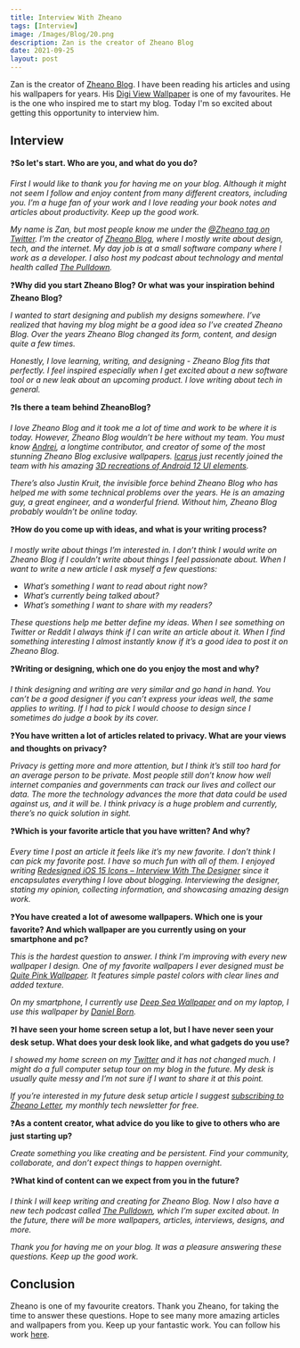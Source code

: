 ```yaml
---
title: Interview With Zheano
tags: [Interview]
image: /Images/Blog/20.png
description: Zan is the creator of Zheano Blog
date: 2021-09-25
layout: post
---
```


Zan is the creator of [Zheano Blog](https://zheanoblog.eu/). I have been reading his articles and using his wallpapers for years. His [Digi View Wallpaper](https://zheanoblog.eu/digi-view-wallpaper-pack/) is one of my favourites. He is the one who inspired me to start my blog. Today I'm so excited about getting this opportunity to interview him.

## Interview

❓**So let's start. Who are you, and what do you do?**

*First I would like to thank you for having me on your blog. Although it might not seem I follow and enjoy content from many different creators, including you. I’m a huge fan of your work and I love reading your book notes and articles about productivity. Keep up the good work.*

*My name is Zan, but most people know me under the [@Zheano tag on Twitter](https://twitter.com/zheano). I’m the creator of [Zheano Blog](https://zheanoblog.eu/), where I mostly write about design, tech, and the internet. My day job is at a small software company where I work as a developer. I also host my podcast about technology and mental health called [The Pulldown](https://zheanoblog.eu/thepulldown/).*

❓**Why did you start Zheano Blog? Or what was your inspiration behind Zheano Blog?**

*I wanted to start designing and publish my designs somewhere. I’ve realized that having my blog might be a good idea so I’ve created Zheano Blog. Over the years Zheano Blog changed its form, content, and design quite a few times.*

*Honestly, I love learning, writing, and designing - Zheano Blog fits that perfectly. I feel inspired especially when I get excited about a new software tool or a new leak about an upcoming product. I love writing about tech in general.*

❓**Is there a team behind ZheanoBlog?**

*I love Zheano Blog and it took me a lot of time and work to be where it is today. However, Zheano Blog wouldn’t be here without my team. You must know [Andrei](https://zheanoblog.eu/author/andrei/), a longtime contributor, and creator of some of the most stunning Zheano Blog exclusive wallpapers. [Icarus](https://zheanoblog.eu/author/icarus/) just recently joined the team with his amazing [3D recreations of Android 12 UI elements](https://zheanoblog.eu/3d-recreation-of-android-12-ui-made-with-blender/).*

*There’s also Justin Kruit, the invisible force behind Zheano Blog who has helped me with some technical problems over the years. He is an amazing guy, a great engineer, and a wonderful friend. Without him, Zheano Blog probably wouldn’t be online today.*


❓**How do you come up with ideas, and what is your writing process?**

*I mostly write about things I’m interested in. I don’t think I would write on Zheano Blog if I couldn’t write about things I feel passionate about. When I want to write a new article I ask myself a few questions:*
- *What’s something I want to read about right now?*
- *What’s currently being talked about?*
- *What’s something I want to share with my readers?*

*These questions help me better define my ideas. When I see something on Twitter or Reddit I always think if I can write an article about it. When I find something interesting I almost instantly know if it’s a good idea to post it on Zheano Blog.*

❓**Writing or designing, which one do you enjoy the most and why?**

*I think designing and writing are very similar and go hand in hand. You can’t be a good designer if you can’t express your ideas well, the same applies to writing. If I had to pick I would choose to design since I sometimes do judge a book by its cover.*

❓**You have written a lot of articles related to privacy. What are your views and thoughts on privacy?**

*Privacy is getting more and more attention, but I think it’s still too hard for an average person to be private. Most people still don’t know how well internet companies and governments can track our lives and collect our data. The more the technology advances the more that data could be used against us, and it will be. I think privacy is a huge problem and currently, there’s no quick solution in sight.*

❓**Which is your favorite article that you have written? And why?**

*Every time I post an article it feels like it’s my new favorite. I don’t think I can pick my favorite post. I have so much fun with all of them. I enjoyed writing [Redesigned iOS 15 Icons – Interview With The Designer](https://zheanoblog.eu/redesigned-ios-15-icons-interview-with-the-designer/) since it encapsulates everything I love about blogging. Interviewing the designer, stating my opinion, collecting information, and showcasing amazing design work.*

❓**You have created a lot of awesome wallpapers. Which one is your favorite? And which wallpaper are you currently using on your smartphone and pc?**

*This is the hardest question to answer. I think I’m improving with every new wallpaper I design. One of my favorite wallpapers I ever designed must be [Quite Pink Wallpaper](https://zheanoblog.eu/quite-pink-wallpaper/). It features simple pastel colors with clear lines and added texture.*

*On my smartphone, I currently use [Deep Sea Wallpaper](https://zheanoblog.eu/vama-veche-summer-wallpapers/) and on my laptop, I use this wallpaper by [Daniel Born](https://unsplash.com/photos/FU5ReNkmAo8).*

❓**I have seen your home screen setup a lot, but I have never seen your desk setup.  What does your desk look like, and what gadgets do you use?**

*I showed my home screen on my [Twitter](https://twitter.com/zheano/status/1403720372407635974) and it has not changed much. I might do a full computer setup tour on my blog in the future. My desk is usually quite messy and I’m not sure if I want to share it at this point.*

*If you’re interested in my future desk setup article I suggest [subscribing to Zheano Letter](https://zheanoblog.eu/zheano-letter/), my monthly tech newsletter for free.*

❓**As a content creator, what advice do you like to give to others who are just starting up?**

*Create something you like creating and be persistent. Find your community, collaborate, and don’t expect things to happen overnight.*

❓**What kind of content can we expect from you in the future?**

*I think I will keep writing and creating for Zheano Blog. Now I also have a new tech podcast called [The Pulldown](https://zheanoblog.eu/thepulldown/), which I’m super excited about. In the future, there will be more wallpapers, articles, interviews, designs, and more.*

*Thank you for having me on your blog. It was a pleasure answering these questions. Keep up the good work.*

## Conclusion
Zheano is one of my favourite creators. Thank you Zheano, for taking the time to answer these questions. Hope to see many more amazing articles and wallpapers from you. Keep up your fantastic work. You can follow his work [here](https://zheanoblog.eu/).